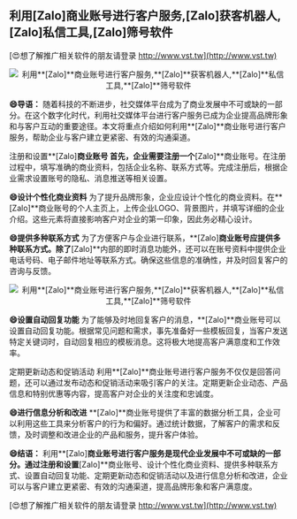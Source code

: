 ## **利用**[Zalo]**商业账号进行客户服务,**[Zalo]**获客机器人,**[Zalo]**私信工具,**[Zalo]**筛号软件**

[😍想了解推广相关软件的朋友请登录 http://www.vst.tw](http://www.vst.tw)

 <center><img src="https://vst.tw/MP4/tuiguang/png/8.png" alt="利用**[Zalo]**商业账号进行客户服务,**[Zalo]**获客机器人,**[Zalo]**私信工具,**[Zalo]**筛号软件"></center>

**😄导语：**
随着科技的不断进步，社交媒体平台成为了商业发展中不可或缺的一部分。在这个数字化时代，利用社交媒体平台进行客户服务已成为企业提高品牌形象和与客户互动的重要途径。本文将重点介绍如何利用**[Zalo]**商业账号进行客户服务，帮助企业与客户建立更紧密、有效的沟通渠道。

注册和设置**[Zalo]**商业账号
首先，企业需要注册一个**[Zalo]**商业账号。在注册过程中，填写准确的商业资料，包括企业名称、联系方式等。完成注册后，根据企业需求设置账号的隐私、消息推送等相关设置。

**😄设计个性化商业资料**
为了提升品牌形象，企业应设计个性化的商业资料。在**[Zalo]**商业账号的个人主页上，上传企业LOGO、背景图片，并填写详细的企业介绍。这些元素将直接影响客户对企业的第一印象，因此务必精心设计。

**😄提供多种联系方式**
为了方便客户与企业进行联系，**[Zalo]**商业账号应提供多种联系方式。除了**[Zalo]**内部的即时消息功能外，还可以在账号资料中提供企业电话号码、电子邮件地址等联系方式。确保这些信息的准确性，并及时回复客户的咨询与反馈。

 <center><img src="https://vst.tw/MP4/tuiguang/png/4.png" alt="利用**[Zalo]**商业账号进行客户服务,**[Zalo]**获客机器人,**[Zalo]**私信工具,**[Zalo]**筛号软件"></center>

**😄设置自动回复功能**
为了能够及时地回复客户的消息，**[Zalo]**商业账号可以设置自动回复功能。根据常见问题和需求，事先准备好一些模板回复，当客户发送特定关键词时，自动回复相应的模板消息。这将极大地提高客户满意度和工作效率。

定期更新动态和促销活动
利用**[Zalo]**商业账号进行客户服务不仅仅是回答问题，还可以通过发布动态和促销活动来吸引客户的关注。定期更新企业动态、产品信息和特别优惠等内容，提高客户对企业的关注度和忠诚度。

**😄进行信息分析和改进**
**[Zalo]**商业账号提供了丰富的数据分析工具，企业可以利用这些工具来分析客户的行为和偏好。通过统计数据，了解客户的需求和反馈，及时调整和改进企业的产品和服务，提升客户体验。

**😄结语：**
利用**[Zalo]**商业账号进行客户服务是现代企业发展中不可或缺的一部分。通过注册和设置**[Zalo]**商业账号、设计个性化商业资料、提供多种联系方式、设置自动回复功能、定期更新动态和促销活动以及进行信息分析和改进，企业可以与客户建立更紧密、有效的沟通渠道，提高品牌形象和客户满意度。

[😍想了解推广相关软件的朋友请登录 http://www.vst.tw](http://www.vst.tw)



